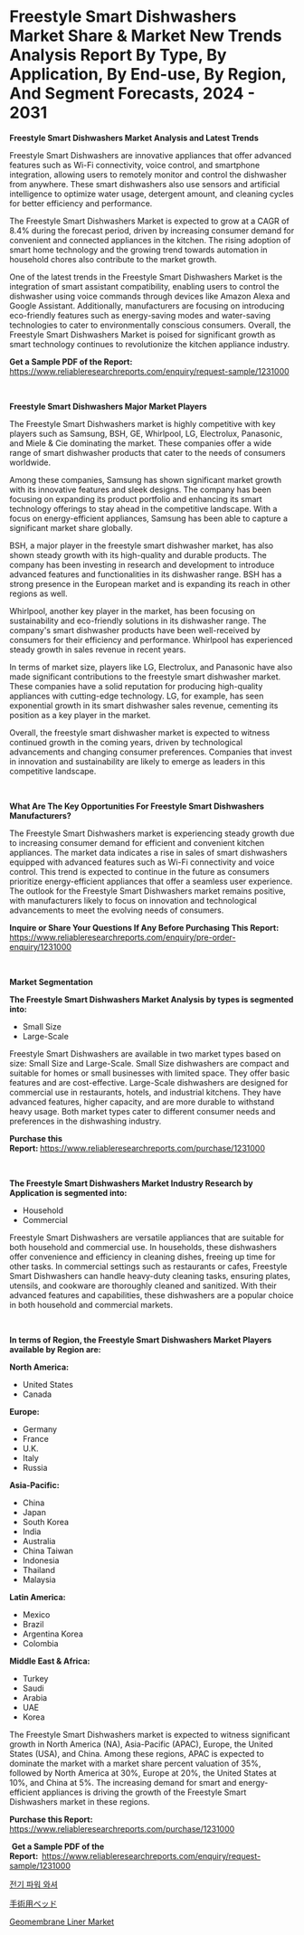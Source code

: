 <p><h1>Freestyle Smart Dishwashers Market Share & Market New Trends Analysis Report By Type, By Application, By End-use, By Region, And Segment Forecasts, 2024 - 2031</h1></p><p><strong>Freestyle Smart Dishwashers Market Analysis and Latest Trends</strong></p>
<p><p>Freestyle Smart Dishwashers are innovative appliances that offer advanced features such as Wi-Fi connectivity, voice control, and smartphone integration, allowing users to remotely monitor and control the dishwasher from anywhere. These smart dishwashers also use sensors and artificial intelligence to optimize water usage, detergent amount, and cleaning cycles for better efficiency and performance.</p><p>The Freestyle Smart Dishwashers Market is expected to grow at a CAGR of 8.4% during the forecast period, driven by increasing consumer demand for convenient and connected appliances in the kitchen. The rising adoption of smart home technology and the growing trend towards automation in household chores also contribute to the market growth.</p><p>One of the latest trends in the Freestyle Smart Dishwashers Market is the integration of smart assistant compatibility, enabling users to control the dishwasher using voice commands through devices like Amazon Alexa and Google Assistant. Additionally, manufacturers are focusing on introducing eco-friendly features such as energy-saving modes and water-saving technologies to cater to environmentally conscious consumers. Overall, the Freestyle Smart Dishwashers Market is poised for significant growth as smart technology continues to revolutionize the kitchen appliance industry.</p></p>
<p><strong>Get a Sample PDF of the Report:&nbsp;</strong> <a href="https://www.reliableresearchreports.com/enquiry/request-sample/1231000">https://www.reliableresearchreports.com/enquiry/request-sample/1231000</a></p>
<p>&nbsp;</p>
<p><strong>Freestyle Smart Dishwashers Major Market Players</strong></p>
<p><p>The Freestyle Smart Dishwashers market is highly competitive with key players such as Samsung, BSH, GE, Whirlpool, LG, Electrolux, Panasonic, and Miele & Cie dominating the market. These companies offer a wide range of smart dishwasher products that cater to the needs of consumers worldwide.</p><p>Among these companies, Samsung has shown significant market growth with its innovative features and sleek designs. The company has been focusing on expanding its product portfolio and enhancing its smart technology offerings to stay ahead in the competitive landscape. With a focus on energy-efficient appliances, Samsung has been able to capture a significant market share globally.</p><p>BSH, a major player in the freestyle smart dishwasher market, has also shown steady growth with its high-quality and durable products. The company has been investing in research and development to introduce advanced features and functionalities in its dishwasher range. BSH has a strong presence in the European market and is expanding its reach in other regions as well.</p><p>Whirlpool, another key player in the market, has been focusing on sustainability and eco-friendly solutions in its dishwasher range. The company's smart dishwasher products have been well-received by consumers for their efficiency and performance. Whirlpool has experienced steady growth in sales revenue in recent years.</p><p>In terms of market size, players like LG, Electrolux, and Panasonic have also made significant contributions to the freestyle smart dishwasher market. These companies have a solid reputation for producing high-quality appliances with cutting-edge technology. LG, for example, has seen exponential growth in its smart dishwasher sales revenue, cementing its position as a key player in the market.</p><p>Overall, the freestyle smart dishwasher market is expected to witness continued growth in the coming years, driven by technological advancements and changing consumer preferences. Companies that invest in innovation and sustainability are likely to emerge as leaders in this competitive landscape.</p></p>
<p>&nbsp;</p>
<p><strong>What Are The Key Opportunities For Freestyle Smart Dishwashers Manufacturers?</strong></p>
<p><p>The Freestyle Smart Dishwashers market is experiencing steady growth due to increasing consumer demand for efficient and convenient kitchen appliances. The market data indicates a rise in sales of smart dishwashers equipped with advanced features such as Wi-Fi connectivity and voice control. This trend is expected to continue in the future as consumers prioritize energy-efficient appliances that offer a seamless user experience. The outlook for the Freestyle Smart Dishwashers market remains positive, with manufacturers likely to focus on innovation and technological advancements to meet the evolving needs of consumers.</p></p>
<p><strong>Inquire or Share Your Questions If Any Before Purchasing This Report:</strong> <a href="https://www.reliableresearchreports.com/enquiry/pre-order-enquiry/1231000">https://www.reliableresearchreports.com/enquiry/pre-order-enquiry/1231000</a></p>
<p>&nbsp;</p>
<p><strong>Market Segmentation</strong></p>
<p><strong>The Freestyle Smart Dishwashers Market Analysis by types is segmented into:</strong></p>
<p><ul><li>Small Size</li><li>Large-Scale</li></ul></p>
<p><p>Freestyle Smart Dishwashers are available in two market types based on size: Small Size and Large-Scale. Small Size dishwashers are compact and suitable for homes or small businesses with limited space. They offer basic features and are cost-effective. Large-Scale dishwashers are designed for commercial use in restaurants, hotels, and industrial kitchens. They have advanced features, higher capacity, and are more durable to withstand heavy usage. Both market types cater to different consumer needs and preferences in the dishwashing industry.</p></p>
<p><strong>Purchase this Report:&nbsp;</strong><a href="https://www.reliableresearchreports.com/purchase/1231000">https://www.reliableresearchreports.com/purchase/1231000</a></p>
<p>&nbsp;</p>
<p><strong>The Freestyle Smart Dishwashers Market Industry Research by Application is segmented into:</strong></p>
<p><ul><li>Household</li><li>Commercial</li></ul></p>
<p><p>Freestyle Smart Dishwashers are versatile appliances that are suitable for both household and commercial use. In households, these dishwashers offer convenience and efficiency in cleaning dishes, freeing up time for other tasks. In commercial settings such as restaurants or cafes, Freestyle Smart Dishwashers can handle heavy-duty cleaning tasks, ensuring plates, utensils, and cookware are thoroughly cleaned and sanitized. With their advanced features and capabilities, these dishwashers are a popular choice in both household and commercial markets.</p></p>
<p>&nbsp;</p>
<p><strong>In terms of Region, the Freestyle Smart Dishwashers Market Players available by Region are:</strong></p>
<p>
    <p> <strong> North America: </strong>
        <ul>
            <li>United States</li>
            <li>Canada</li>
        </ul>
        </p> 
    <p> <strong> Europe: </strong>
        <ul>
            <li>Germany</li>
            <li>France</li>
            <li>U.K.</li>
            <li>Italy</li>
            <li>Russia</li>
        </ul>
        </p> 
    <p> <strong> Asia-Pacific: </strong>
        <ul>
            <li>China</li>
            <li>Japan</li>
            <li>South Korea</li>
            <li>India</li>
            <li>Australia</li>
            <li>China Taiwan</li>
            <li>Indonesia</li>
            <li>Thailand</li>
            <li>Malaysia</li>
        </ul>
        </p> 
    <p> <strong> Latin America: </strong>
        <ul>
            <li>Mexico</li>
            <li>Brazil</li>
            <li>Argentina Korea</li>
            <li>Colombia</li>
        </ul>
        </p> 
    <p> <strong> Middle East & Africa: </strong>
        <ul>
            <li>Turkey</li>
            <li>Saudi</li>
            <li>Arabia</li>
            <li>UAE</li>
            <li>Korea</li>
        </ul>
    </p>
    </p>
<p><p>The Freestyle Smart Dishwashers market is expected to witness significant growth in North America (NA), Asia-Pacific (APAC), Europe, the United States (USA), and China. Among these regions, APAC is expected to dominate the market with a market share percent valuation of 35%, followed by North America at 30%, Europe at 20%, the United States at 10%, and China at 5%. The increasing demand for smart and energy-efficient appliances is driving the growth of the Freestyle Smart Dishwashers market in these regions.</p></p>
<p><strong>Purchase this Report: </strong><a href="https://www.reliableresearchreports.com/purchase/1231000">https://www.reliableresearchreports.com/purchase/1231000</a></p>
<p>&nbsp;<strong>Get a Sample PDF of the Report:&nbsp;&nbsp;</strong><a href="https://www.reliableresearchreports.com/enquiry/request-sample/1231000">https://www.reliableresearchreports.com/enquiry/request-sample/1231000</a></p>
<p><strong></strong></p>
<p><p><a href="https://github.com/vsap75a286l/Market-Research-Report-List-1/blob/main/40524016444.md">전기 파워 와셔</a></p><p><a href="https://github.com/oafhukehf4709715/Market-Research-Report-List-1/blob/main/41045657439.md">手術用ベッド</a></p><p><a href="https://nifty-kite-d51.notion.site/Geomembrane-Liner-Market-A-Comprehensive-Report-of-its-Market-Share-Growth-Trends-2024-2031-616658872d084942b40e5f1cc60c4813">Geomembrane Liner Market</a></p></p>